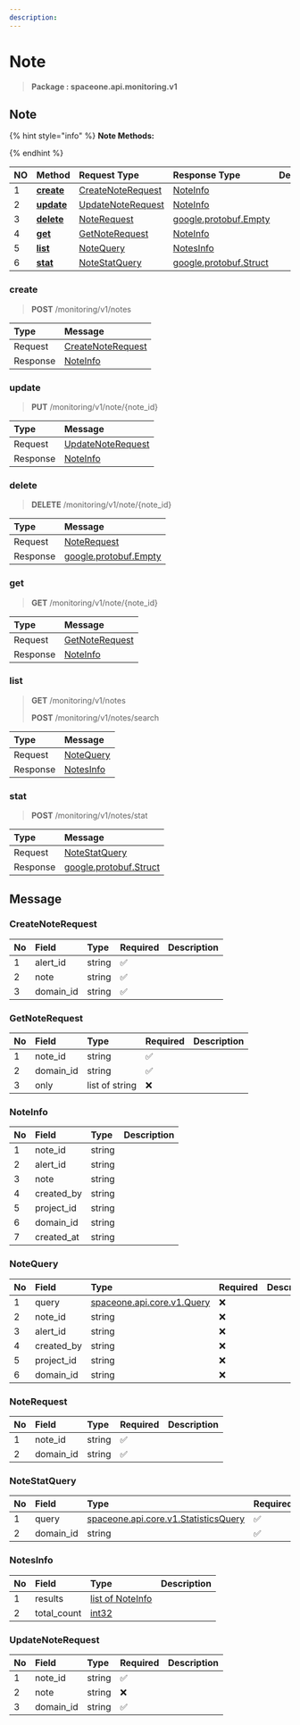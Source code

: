 ```yaml
---
description:  
---
```

# Note

>  **Package : spaceone.api.monitoring.v1**

## Note

{% hint style="info" %}
**Note Methods:**

{%  endhint %}


| NO |  Method | Request Type | Response Type | Description |
| :--- | :--- | :--- | :--- | :--- |
| 1 | [**create**](note.md#create)|   [CreateNoteRequest](note.md#createnoterequest) |   [NoteInfo](note.md#noteinfo) |  |
| 2 | [**update**](note.md#update)|   [UpdateNoteRequest](note.md#updatenoterequest) |   [NoteInfo](note.md#noteinfo) |  |
| 3 | [**delete**](note.md#delete)|   [NoteRequest](note.md#noterequest) |  [google.protobuf.Empty](https://github.com/protocolbuffers/protobuf/blob/master/src/google/protobuf/empty.proto)|  |
| 4 | [**get**](note.md#get)|   [GetNoteRequest](note.md#getnoterequest) |   [NoteInfo](note.md#noteinfo) |  |
| 5 | [**list**](note.md#list)|   [NoteQuery](note.md#notequery) |   [NotesInfo](note.md#notesinfo) |  |
| 6 | [**stat**](note.md#stat)|   [NoteStatQuery](note.md#notestatquery) |  [google.protobuf.Struct](https://github.com/protocolbuffers/protobuf/blob/master/src/google/protobuf/struct.proto)|  | 
 

 
### create
> **POST** /monitoring/v1/notes
>


| Type | Message |
| :--- | :--- |
| Request | [CreateNoteRequest](note.md#createnoterequest) |
| Response |  [NoteInfo](note.md#noteinfo)  |
 
 

 
### update
> **PUT** /monitoring/v1/note/{note_id}
>


| Type | Message |
| :--- | :--- |
| Request | [UpdateNoteRequest](note.md#updatenoterequest) |
| Response |  [NoteInfo](note.md#noteinfo)  |
 
 

 
### delete
> **DELETE** /monitoring/v1/note/{note_id}
>


| Type | Message |
| :--- | :--- |
| Request | [NoteRequest](note.md#noterequest) |
| Response | [google.protobuf.Empty](https://github.com/protocolbuffers/protobuf/blob/master/src/google/protobuf/empty.proto) |
 
 

 
### get
> **GET** /monitoring/v1/note/{note_id}
>


| Type | Message |
| :--- | :--- |
| Request | [GetNoteRequest](note.md#getnoterequest) |
| Response |  [NoteInfo](note.md#noteinfo)  |
 
 

 
### list
> **GET** /monitoring/v1/notes
>
> **POST** /monitoring/v1/notes/search



| Type | Message |
| :--- | :--- |
| Request | [NoteQuery](note.md#notequery) |
| Response |  [NotesInfo](note.md#notesinfo)  |
 
 

 
### stat
> **POST** /monitoring/v1/notes/stat
>


| Type | Message |
| :--- | :--- |
| Request | [NoteStatQuery](note.md#notestatquery) |
| Response | [google.protobuf.Struct](https://github.com/protocolbuffers/protobuf/blob/master/src/google/protobuf/struct.proto) |


## 

## Message

### CreateNoteRequest
| No | Field | Type | Required | Description |
| :--- | :--- | :--- | :--- | :--- |
| 1 | alert_id |string|✅| |
| 2 | note |string|✅| |
| 3 | domain_id |string|✅| |

### GetNoteRequest
| No | Field | Type | Required | Description |
| :--- | :--- | :--- | :--- | :--- |
| 1 | note_id |string|✅| |
| 2 | domain_id |string|✅| |
| 3 | only |list of string|❌| |

### NoteInfo
| No | Field | Type |  Description |
| :--- | :--- | :--- | :--- |
| 1 | note_id |string | |
| 2 | alert_id |string | |
| 3 | note |string | |
| 4 | created_by |string | |
| 5 | project_id |string | |
| 6 | domain_id |string | |
| 7 | created_at |string | |

### NoteQuery
| No | Field | Type | Required | Description |
| :--- | :--- | :--- | :--- | :--- |
| 1 | query |[spaceone.api.core.v1.Query](https://spaceone-dev.gitbook.io/api-reference/common-v1/search-query)|❌| |
| 2 | note_id |string|❌| |
| 3 | alert_id |string|❌| |
| 4 | created_by |string|❌| |
| 5 | project_id |string|❌| |
| 6 | domain_id |string|❌| |

### NoteRequest
| No | Field | Type | Required | Description |
| :--- | :--- | :--- | :--- | :--- |
| 1 | note_id |string|✅| |
| 2 | domain_id |string|✅| |

### NoteStatQuery
| No | Field | Type | Required | Description |
| :--- | :--- | :--- | :--- | :--- |
| 1 | query |[spaceone.api.core.v1.StatisticsQuery](https://spaceone-dev.gitbook.io/api-reference/common-v1/statistics-query)|✅| |
| 2 | domain_id |string|✅| |

### NotesInfo
| No | Field | Type |  Description |
| :--- | :--- | :--- | :--- |
| 1 | results |[list of NoteInfo](note.md#noteinfo) | |
| 2 | total_count |[int32](https://github.com/protocolbuffers/protobuf/blob/master/src/google/protobuf/type.proto) | |

### UpdateNoteRequest
| No | Field | Type | Required | Description |
| :--- | :--- | :--- | :--- | :--- |
| 1 | note_id |string|✅| |
| 2 | note |string|❌| |
| 3 | domain_id |string|✅| |
